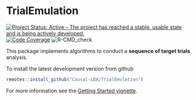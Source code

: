 # TrialEmulation

<!-- badges: start -->
[![Project Status: Active – The project has reached a stable, usable state and is being actively developed.](https://www.repostatus.org/badges/latest/active.svg)](https://www.repostatus.org/#active)
[![Code
Coverage](https://raw.githubusercontent.com/Causal-LDA/TrialEmulation/_xml_coverage_reports/data/main/badge.svg)](https://raw.githubusercontent.com/Causal-LDA/TrialEmulation/_xml_coverage_reports/data/main/coverage.xml)
![R-CMD_check](https://github.com/causal-LDA/TrialEmulation/actions/workflows/R-CMD-check.yaml/badge.svg)
<!-- badges: end -->

This package implements algorithms to conduct a **sequence of target trials** analysis.

To install the latest development version from github

```r
remotes::install_github("Causal-LDA/TrialEmulation")
```

For more information see the [Getting Started vignette](https://Causal-LDA.github.io/TrialEmulation/articles/Getting-Started.html).
